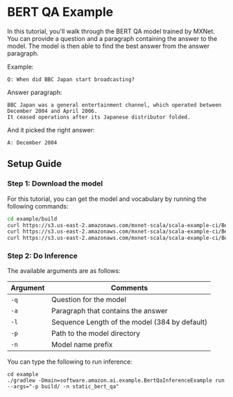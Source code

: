 BERT QA Example
==============

In this tutorial, you'll walk through the BERT QA model trained by MXNet. 
You can provide a question and a paragraph containing the answer to the model. The model is then able to find the best answer from the answer paragraph.

Example:
```text
Q: When did BBC Japan start broadcasting?
```

Answer paragraph:
```text
BBC Japan was a general entertainment channel, which operated between December 2004 and April 2006.
It ceased operations after its Japanese distributor folded.
```
And it picked the right answer:
```text
A: December 2004
```

## Setup Guide

### Step 1: Download the model

For this tutorial, you can get the model and vocabulary by running the following commands:

```bash
cd example/build
curl https://s3.us-east-2.amazonaws.com/mxnet-scala/scala-example-ci/BertQA/vocab.json -O
curl https://s3.us-east-2.amazonaws.com/mxnet-scala/scala-example-ci/BertQA/static_bert_qa-0002.params -O
curl https://s3.us-east-2.amazonaws.com/mxnet-scala/scala-example-ci/BertQA/static_bert_qa-symbol.json -O
```

### Step 2: Do Inference

The available arguments are as follows:

| Argument   | Comments                                 |
| ---------- | ---------------------------------------- |
| `-q`      | Question for the model |
| `-a`      | Paragraph that contains the answer |
| `-l`      | Sequence Length of the model (384 by default) |
| `-p`      | Path to the model directory |
| `-n`      |  Model name prefix |

You can type the following to run inference:

```
cd example
./gradlew -Dmain=software.amazon.ai.example.BertQaInferenceExample run --args="-p build/ -n static_bert_qa"
```

